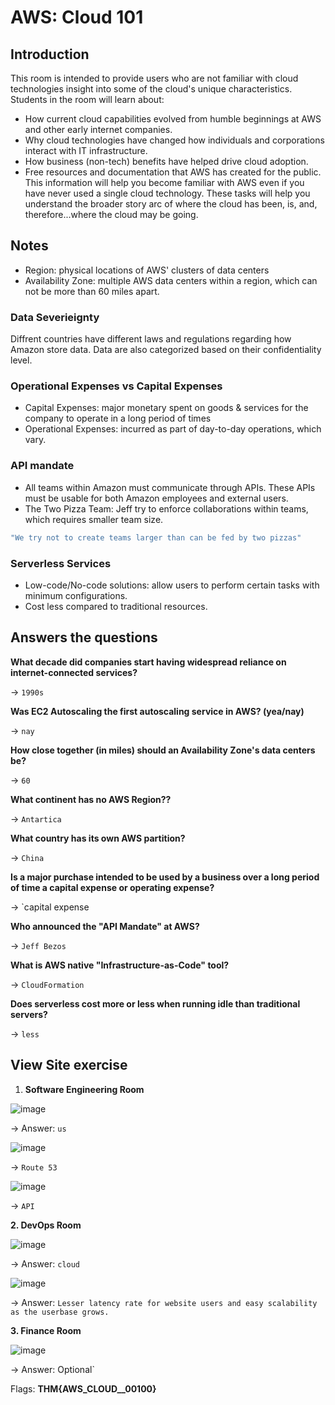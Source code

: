 # AWS: Cloud 101

## Introduction
This room is intended to provide users who are not familiar with cloud technologies insight into some of the cloud's unique characteristics. Students in the room will learn about:
- How current cloud capabilities evolved from humble beginnings at AWS and other early internet companies.
- Why cloud technologies have changed how individuals and corporations interact with IT infrastructure.
- How business (non-tech) benefits have helped drive cloud adoption.
- Free resources and documentation that AWS has created for the public.
This information will help you become familiar with AWS even if you have never used a single cloud technology. These tasks will help you understand the broader story arc of where the cloud has been, is, and, therefore...where the cloud may be going.

## Notes
- Region: physical locations of AWS' clusters of data centers
- Availability Zone: multiple AWS data centers within a region, which can not be more than 60 miles apart.

### Data Severieignty
Diffrent countries have different laws and regulations regarding how Amazon store data. Data are also categorized based on their confidentiality level.

### Operational Expenses vs Capital Expenses
- Capital Expenses: major monetary spent on goods & services for the company to operate in a long period of times
- Operational Expenses: incurred as part of day-to-day operations, which vary.

### API mandate
- All teams within Amazon must communicate through APIs. These APIs must be usable for both Amazon employees and external users.
- The Two Pizza Team: Jeff try to enforce collaborations within teams, which requires smaller team size.
  
```bash
"We try not to create teams larger than can be fed by two pizzas"
```

### Serverless Services
- Low-code/No-code solutions: allow users to perform certain tasks with minimum configurations.
- Cost less compared to traditional resources.

## Answers the questions

**What decade did companies start having widespread reliance on internet-connected services?**

-> `1990s`

**Was EC2 Autoscaling the first autoscaling service in AWS? (yea/nay)**

-> `nay`

**How close together (in miles) should an Availability Zone's data centers be?**

-> `60`

**What continent has no AWS Region??**

-> `Antartica`                                                        

**What country has its own AWS partition?**

-> `China`

**Is a major purchase intended to be used by a business over a long period of time a capital expense or operating expense?**

-> `capital expense

**Who announced the "API Mandate" at AWS?**

-> `Jeff Bezos`

**What is AWS native "Infrastructure-as-Code" tool?**

-> `CloudFormation`

**Does serverless cost more or less when running idle than traditional servers?**

-> `less`

## View Site exercise
1. **Software Engineering Room**

![image](https://github.com/hhphu/TryHackMe/assets/45286750/2a0fb321-64ef-47e5-8c0f-3f46d23ae83e)

-> Answer: `us`

![image](https://github.com/hhphu/TryHackMe/assets/45286750/cabeaf16-6ee9-4132-bc3e-fea0e1c7ff87)

-> `Route 53`

![image](https://github.com/hhphu/TryHackMe/assets/45286750/41c3f8a7-5218-46fe-8087-e1445c78ecaa)

-> `API`

**2. DevOps Room**

![image](https://github.com/hhphu/TryHackMe/assets/45286750/2d39a86c-97b7-4b75-8092-34e2ab625a23)

-> Answer: `cloud`

![image](https://github.com/hhphu/TryHackMe/assets/45286750/a40bede9-7f72-40b5-bd96-7995cff16816)

-> Answer: `Lesser latency rate for website users and easy scalability as the userbase grows.`

**3. Finance Room**

![image](https://github.com/hhphu/TryHackMe/assets/45286750/68cdeb6f-ce73-45d5-b500-41680543bd51)

-> Answer: Optional`

Flags: **THM{AWS_CLOUD__00100}**

